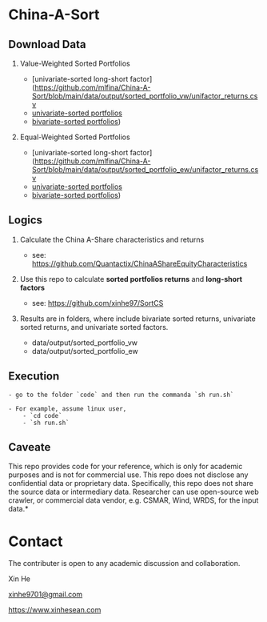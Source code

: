 # China-A-Sort

## Download Data

1. Value-Weighted Sorted Portfolios

    - [univariate-sorted long-short factor](https://github.com/mlfina/China-A-Sort/blob/main/data/output/sorted_portfolio_vw/unifactor_returns.csv
    - [univariate-sorted portfolios](https://github.com/mlfina/China-A-Sort/blob/main/data/output/sorted_portfolio_vw/unisort_returns.csv)
    - [bivariate-sorted portfolios](https://github.com/mlfina/China-A-Sort/blob/main/data/output/sorted_portfolio_vw/bisort_returns.csv))

2. Equal-Weighted Sorted Portfolios

    - [univariate-sorted long-short factor](https://github.com/mlfina/China-A-Sort/blob/main/data/output/sorted_portfolio_ew/unifactor_returns.csv
    - [univariate-sorted portfolios](https://github.com/mlfina/China-A-Sort/blob/main/data/output/sorted_portfolio_ew/unisort_returns.csv)
    - [bivariate-sorted portfolios](https://github.com/mlfina/China-A-Sort/blob/main/data/output/sorted_portfolio_ew/bisort_returns.csv))

## Logics

1. Calculate the China A-Share characteristics and returns

    - see: https://github.com/Quantactix/ChinaAShareEquityCharacteristics

2. Use this repo to calculate **sorted portfolios returns** and **long-short factors**

    - see: https://github.com/xinhe97/SortCS

3. Results are in folders, where include bivariate sorted returns, univariate sorted returns, and univariate sorted factors.

    - data/output/sorted_portfolio_vw
    - data/output/sorted_portfolio_ew

## Execution

    - go to the folder `code` and then run the commanda `sh run.sh`

    - For example, assume linux user, 
        - `cd code`
        - `sh run.sh`

## Caveate

This repo provides code for your reference, which is only for academic purposes and is not for commercial use. This repo does not disclose any confidential data or proprietary data. Specifically, this repo does not share the source data or intermediary data. Researcher can use open-source web crawler, or commercial data vendor, e.g. CSMAR, Wind, WRDS, for the input data.*

# Contact

The contributer is open to any academic discussion and collaboration.

Xin He

xinhe9701@gmail.com

https://www.xinhesean.com
